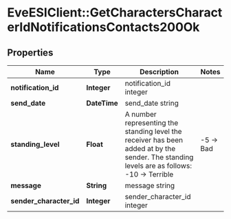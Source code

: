 # EveESIClient::GetCharactersCharacterIdNotificationsContacts200Ok

## Properties
Name | Type | Description | Notes
------------ | ------------- | ------------- | -------------
**notification_id** | **Integer** | notification_id integer | 
**send_date** | **DateTime** | send_date string | 
**standing_level** | **Float** | A number representing the standing level the receiver has been added at by the sender. The standing levels are as follows: -10 -&gt; Terrible | -5 -&gt; Bad |  0 -&gt; Neutral |  5 -&gt; Good |  10 -&gt; Excellent | 
**message** | **String** | message string | 
**sender_character_id** | **Integer** | sender_character_id integer | 



